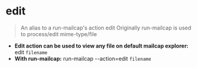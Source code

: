 # edit
> An alias to a run-mailcap's action edit
> Originally run-mailcap is used to process/edit mime-type/file
- **Edit action can be used to view any file on default mailcap explorer:**
edit `filename`
- **With run-mailcap:**
run-mailcap --action=edit `filename`
